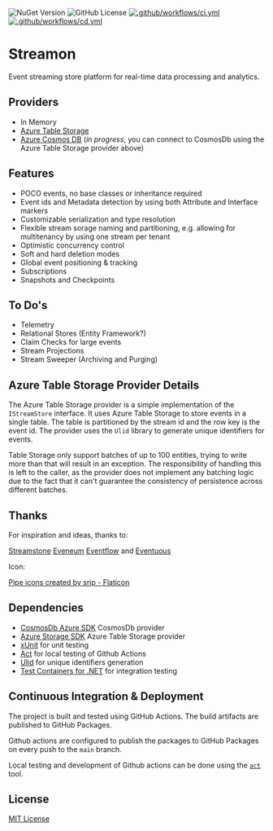 ![NuGet Version](https://img.shields.io/nuget/v/Streamon)
![GitHub License](https://img.shields.io/github/license/numindsoftware/Streamon)
[![.github/workflows/ci.yml](https://github.com/numindsoftware/Streamon/actions/workflows/ci.yml/badge.svg)](https://github.com/numindsoftware/Streamon/actions/workflows/ci.yml)
[![.github/workflows/cd.yml](https://github.com/numindsoftware/Streamon/actions/workflows/cd.yml/badge.svg)](https://github.com/numindsoftware/Streamon/actions/workflows/cd.yml)

# Streamon

Event streaming store platform for real-time data processing and analytics.

## Providers
* In Memory
* [Azure Table Storage](https://learn.microsoft.com/en-us/azure/storage/tables/table-storage-overview)
* [Azure Cosmos DB](https://developer.azurecosmosdb.com/tools) (_in progress_, you can connect to CosmosDb using the Azure Table Storage provider above)

## Features

* POCO events, no base classes or inheritance required
* Event ids and Metadata detection by using both Attribute and Interface markers
* Customizable serialization and type resolution
* Flexible stream sorage naming and partitioning, e.g. allowing for multitenancy by using one stream per tenant
* Optimistic concurrency control
* Soft and hard deletion modes
* Global event positioning & tracking
* Subscriptions
* Snapshots and Checkpoints

## To Do's

* Telemetry
* Relational Stores (Entity Framework?)
* Claim Checks for large events
* Stream Projections
* Stream Sweeper (Archiving and Purging)

## Azure Table Storage Provider Details

The Azure Table Storage provider is a simple implementation of the `IStreamStore` interface.
It uses Azure Table Storage to store events in a single table.
The table is partitioned by the stream id and the row key is the event id.
The provider uses the `Ulid` library to generate unique identifiers for events.

Table Storage only support batches of up to 100 entities, trying to write more than that will result in an exception.
The responsibility of handling this is left to the caller, as the provider does not implement any batching logic due to the fact that it can't guarantee the consistency of persistence across different batches.

## Thanks

For inspiration and ideas, thanks to:

[Streamstone](https://github.com/yevhen/Streamstone)
[Eveneum](https://github.com/Eveneum/Eveneum)
[Eventflow](https://geteventflow.net/)
and
[Eventuous](https://eventuous.dev/)

Icon:

[Pipe icons created by srip - Flaticon](https://www.flaticon.com/free-icons/pipe)

## Dependencies

* [CosmosDb Azure SDK](https://learn.microsoft.com/en-us/azure/cosmos-db/nosql/quickstart-dotnet) CosmosDb provider
* [Azure Storage SDK](https://learn.microsoft.com/en-us/azure/storage/) Azure Table Storage provider
* [xUnit](https://xunit.net/) for unit testing
* [Act](https://github.com/nektos/act) for local testing of Github Actions
* [Ulid](https://github.com/Cysharp/Ulid) for unique identifiers generation
* [Test Containers for .NET](https://testcontainers.com/guides/getting-started-with-testcontainers-for-dotnet/) for integration testing

## Continuous Integration & Deployment

The project is built and tested using GitHub Actions. The build artifacts are published to GitHub Packages.

Github actions are configured to publish the packages to GitHub Packages on every push to the `main` branch.

Local testing and development of Github actions can be done using the [`act`](https://github.com/nektos/act) tool. 

## License

[MIT License](LICENSE)

